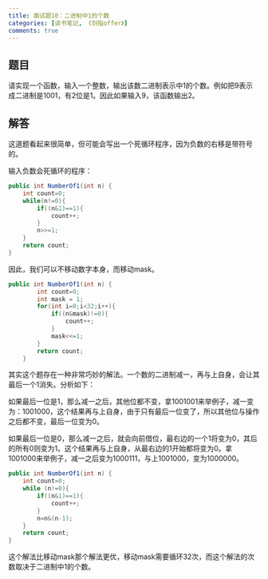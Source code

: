 ```yaml
---
title: 面试题10：二进制中1的个数
categories: [读书笔记, 《剑指offer》]
comments: true
---
```


## 题目

请实现一个函数，输入一个整数，输出该数二进制表示中1的个数。例如把9表示成二进制是1001，有2位是1。因此如果输入9，该函数输出2。

<!--more-->

## 解答

这道题看起来很简单，但可能会写出一个死循环程序，因为负数的右移是带符号的。

输入负数会死循环的程序：

```java
public int NumberOf1(int n) {
    int count=0;
    while(n!=0){
        if((n&1)==1){
            count++;
        }
        n>>=1;
    }
    return count;
}
```

因此，我们可以不移动数字本身，而移动mask。

```java
public int NumberOf1(int n) {
        int count=0;
        int mask = 1;
        for(int i=0;i<32;i++){
            if((n&mask)!=0){
                count++;
            }
            mask<<=1;
        }
        return count;
    }
```

其实这个题存在一种非常巧妙的解法。一个数的二进制减一，再与上自身，会让其最后一个1消失。分析如下：

如果最后一位是1，那么减一之后，其他位都不变，拿1001001来举例子，减一变为：1001000，这个结果再与上自身，由于只有最后一位变了，所以其他位与操作之后都不变，最后一位变为0。

如果最后一位是0，那么减一之后，就会向前借位，最右边的一个1将变为0，其后的所有0则变为1。这个结果再与上自身，从最右边的1开始都将变为0。拿1001000来举例子，减一之后变为1000111，与上1001000，变为1000000。

```java
public int NumberOf1(int n) {
    int count=0;
    while (n!=0){
        if((n&1)==1){
            count++;
        }
        n=n&(n-1);
    }
    return count;
}
```

这个解法比移动mask那个解法更优，移动mask需要循环32次，而这个解法的次数取决于二进制中1的个数。